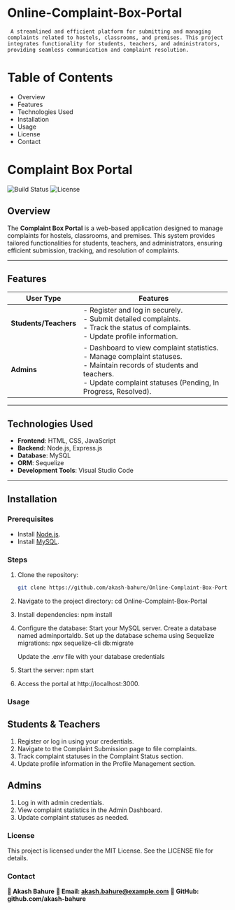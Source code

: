 # Online-Complaint-Box-Portal

     A streamlined and efficient platform for submitting and managing complaints related to hostels, classrooms, and premises. This project integrates functionality for students, teachers, and administrators, providing seamless communication and complaint resolution.



# Table of Contents
- Overview
- Features
- Technologies Used
- Installation
- Usage
- License
- Contact

# **Complaint Box Portal**

![Build Status](https://img.shields.io/badge/build-passing-brightgreen) ![License](https://img.shields.io/badge/license-MIT-blue)

## **Overview**

The **Complaint Box Portal** is a web-based application designed to manage complaints for hostels, classrooms, and premises. This system provides tailored functionalities for students, teachers, and administrators, ensuring efficient submission, tracking, and resolution of complaints.

---

## **Features**

| User Type         | Features                                                                 |
|-------------------|--------------------------------------------------------------------------|
| **Students/Teachers** | - Register and log in securely.<br> - Submit detailed complaints.<br> - Track the status of complaints.<br> - Update profile information. |
| **Admins**        | - Dashboard to view complaint statistics.<br> - Manage complaint statuses.<br> - Maintain records of students and teachers.<br> - Update complaint statuses (Pending, In Progress, Resolved). |

---

## **Technologies Used**

- **Frontend**: HTML, CSS, JavaScript  
- **Backend**: Node.js, Express.js  
- **Database**: MySQL  
- **ORM**: Sequelize  
- **Development Tools**: Visual Studio Code  

---

## **Installation**

### **Prerequisites**
- Install [Node.js](https://nodejs.org/).
- Install [MySQL](https://dev.mysql.com/downloads/installer/).


### **Steps**
1. Clone the repository:
   ```bash
   git clone https://github.com/akash-bahure/Online-Complaint-Box-Portal.git

 2.  Navigate to the project directory:
    cd Online-Complaint-Box-Portal

3. Install dependencies:
    npm install

4. Configure the database:
   Start your MySQL server.
   Create a database named adminportaldb.
   Set up the database schema using Sequelize migrations:
   npx sequelize-cli db:migrate

   Update the .env file with your database credentials

5. Start the server:
   npm start 
6. Access the portal at http://localhost:3000.


### **Usage**
## Students & Teachers
1. Register or log in using your credentials.
2. Navigate to the Complaint Submission page to file complaints.
3. Track complaint statuses in the Complaint Status section.
4. Update profile information in the Profile Management section.

## Admins
1. Log in with admin credentials.
2. View complaint statistics in the Admin Dashboard.
3. Update complaint statuses as needed.


### **License**
 This project is licensed under the MIT License. See the LICENSE file for details.


### **Contact**
**👤 Akash Bahure**
**📧 Email: akash.bahure@example.com**
**🔗 GitHub: github.com/akash-bahure**


